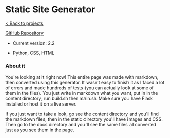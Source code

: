 # Static Site Generator

[< Back to projects](..)

[GitHub Repository](https://github.com/TSusinna/static_site)

- Current version: 2.2

- Python, CSS, HTML

### About it

You're looking at it right now! This entire page was made with markdown, then converted using this generator. It wasn't easy to finish it as I faced a lot of errors and made hundreds of tests (you can actually look at some of them in the files). You just write in markdown what you want, put in in the content directory, run build.sh then main.sh. Make sure you have Flask installed or host it on a live server.

If you just want to take a look, go see the content directory and you'll find the markdown files, then in the static directory you'll have images and CSS. Then go to the docs directory and you'll see the same files all converted just as you see them in the page.